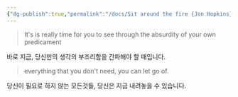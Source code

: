 ```yaml
---
{"dg-publish":true,"permalink":"/docs/Sit around the fire {Jon Hopkins}/","title":"Sit around the fire {Jon Hopkins}","tags":["scrap/in_progress"]}
---
```



> It's is really time for you to see through the absurdity of your own predicament

바로 지금, 당신만의 생각의 부조리함을 간파해야 할 때입니다.

> everything that you don't need, you can let go of.

당신이 필요로 하지 않는 모든것들, 당신은 지금 내려놓을 수 있습니다.
